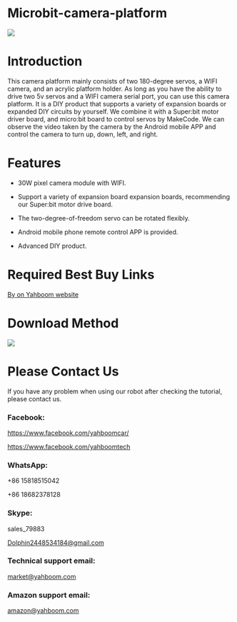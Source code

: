 # Microbit-camera-platform
![](http://m.qpic.cn/psb?/V12aIGgQ3D78BF/v4GtUJuXj*emL.oIQ89wVlDPv2FXysIgZFQMH3dsAtU!/b/dMMAAAAAAAAA&bo=IAMgAyADIAMRCT4!&rf=viewer_4)
# Introduction
This camera platform mainly consists of two 180-degree servos, a WIFI camera, and an acrylic platform holder. As long as you have the ability to drive two 5v servos and a WIFI camera serial port, you can use this camera platform. It is a DIY product that supports a variety of expansion boards or expanded DIY circuits by yourself. We combine it with a Super:bit motor driver board, and micro:bit board to control servos by MakeCode. We can observe the video taken by the camera by the Android mobile APP and control the camera to turn up, down, left, and right. 
# Features
* 30W pixel camera module with WIFI.

* Support a variety of expansion board expansion boards, recommending our Super:bit motor drive board.

* The two-degree-of-freedom servo can be rotated flexibly.

* Android mobile phone remote control APP is provided.

* Advanced DIY product.
# Required Best Buy Links
[By on Yahboom website](https://category.yahboom.net/collections/mb-learning-kit/products/micro-bit-camera-platform)
# Download Method

![](http://r.photo.store.qq.com/psb?/V12aIGgQ3D78BF/GZRy3JJmCBjCcSEmD.wwQAxNjgP2cLUCnL6PTTuDb8M!/r/dL8AAAAAAAAA)
# Please Contact Us
If you have any problem when using our robot after checking the tutorial, please contact us.
### Facebook:
https://www.facebook.com/yahboomcar/

https://www.facebook.com/yahboomtech

### WhatsApp:
+86 15818515042

+86 18682378128

### Skype:
sales_79883

Dolphin2448534184@gmail.com

### Technical support email:
market@yahboom.com

### Amazon support email:
amazon@yahboom.com

